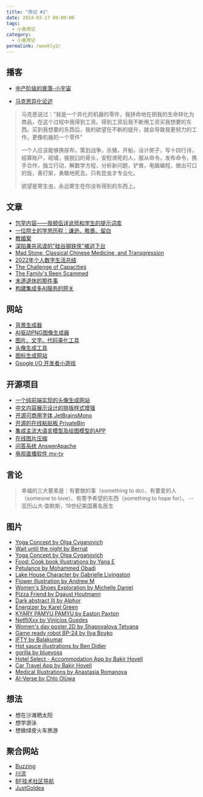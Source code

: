 ```yaml
---
title: "周记 #2"
date: 2024-03-17 00:00:00
tags:
  - 小章周记
category:
  - 小章周记
permalink: /weekly2/
---
```



## 播客

- [中产阶级的衰落-小宇宙](https://www.xiaoyuzhoufm.com/episode/65ed45842d96b6aa80cba888)

- [马克思异化论述](https://www.xiaoyuzhoufm.com/episode/6288e41d5cf4a5ad60ca0897)

> 马克思说过："我是一个异化的机器的零件，我拼命地在把我的生命转化为商品，在这个过程中我得到工资。得到工资后我不断用工资买我想要的东西。买到我想要的东西后，我的欲望在不断的提升，就会导致我更努力的工作，更像机器的一个零件"
>
> 一个人应该能够换尿布，策划战争，杀猪，开船，设计房子，写十四行诗，结算账户，砌墙，接脱臼的骨头，安慰濒死的人，服从命令，发布命令，携手合作，独立行动，解数学方程，分析新问题，铲粪，电脑编程，做出可口的饭，善打架，勇敢地死去。只有昆虫才专业化。
>
> 欲望是寄生虫，永远寄生在你没有得到的东西上。

## 文章

- [包罕内容——我顿伍详讹师和学生的提示词库](https://quail.ink/op7418/p/bao-zang-nei-rong-wo-dun-shang-xue-yuan-gei-jiao-shi-he-xue-sheng-de-ti-shi-ci-ku)
- [一位院士的学思历程：谦逊、敬畏、留白](https://blog.sciencenet.cn/blog-412323-1425126.html)
- [教婚案](https://wangyurui.com/posts/jiao-hun-an-2795e406)
- [深陷兼并风波的"硅谷钢铁侠"被迫下台](https://finance.sina.cn/chanjing/gsxw/2024-03-11/detail-inamxtkr1619017.d.html)
- [Mad Stone, Classical Chinese Medicine, and Transgression](https://lenciel.com/2024/03/mad-stone-classical-chinese-medicine-and-transgression/)
- [2022年个人数字生活总结](https://yipai.me/1726.html)
- [The Challenge of Capacities](https://www.owenyoung.com/blog/capacities/)
- [The Family's Been Scammed](https://blog.forecho.com/the-familys-been-scammed.html)
- [末道退休的那件事](https://blog.sciencenet.cn/blog-41174-1425651.html)
- [构建集成多AI服务的网关](https://www.bboy.app/2024/03/14/%E6%9E%84%E5%BB%BA%E9%9B%86%E6%88%90%E5%A4%9Aai%E6%9C%8D%E5%8A%A1%E7%9A%84%E7%BD%91%E5%85%B3/)

## 网站

- [背景生成器](https://app.haikei.app/)
- [AI驱动PNG图像生成器](https://www.findpng.com/)
- [图片、文字、代码美化工具](https://vividshare.io/)
- [头像生成工具](https://vue-color-avatar.leoku.dev/)
- [图标生成网站](https://icon-z.com/)
- [Google I/O 开发者小游戏](https://io.google/2024/puzzle/intl/zh/)

## 开源项目

- [一个纯前端实现的头像生成网站](https://github.com/Codennnn/vue-color-avatar)
- [中文内容展示设计的排版样式增强](https://sivan.github.io/heti/)
- [开源可商用字体 JetBrainsMono](https://github.com/JetBrains/JetBrainsMono)
- [开源的在线粘贴板 PrivateBin](https://github.com/PrivateBin/PrivateBin)
- [集成主流大语言模型及绘图模型的APP](https://github.com/mylxsw/aidea)
- [在线图片压缩](https://github.com/zerosoul/image-compress-without-backend)
- [问答系统 AnswerApache](https://answer.apache.org/)
- [电视直播软件 my-tv](https://github.com/lizongying/my-tv)

## 言论

> 幸福的三大要素是：有要做的事（something to do）、有要爱的人（someone to love）、有寄予希望的东西（something to hope for）。 -- 亚历山大·查默斯，19世纪美国著名医生

## 图片

- [Yoga Concept by Olga Cyganovich](https://dribbble.com/shots/23819304)
- [Wait until the night by Bernat](https://dribbble.com/shots/23819927)
- [Yoga Concept by Olga Cyganovich](https://dribbble.com/shots/23810396)
- [Food: Cook book illustrations by Yana E](https://dribbble.com/shots/23811754)
- [Petulance by Mohammed Obadi](https://dribbble.com/shots/23803014)
- [Lake House Character by Gabrielle Livingston](https://dribbble.com/shots/23803043)
- [Flower illustration by Andrew M](https://dribbble.com/shots/23805892)
- [Women's Shoes Exploration by Michelle Daniel](https://dribbble.com/shots/23805171)
- [Pizza Friend by Dgaust Houtmann](https://dribbble.com/shots/23654350)
- [Dark abstract III by Alphor](https://dribbble.com/shots/23788639)
- [Energizer by Karel Green](https://dribbble.com/shots/23790613)
- [KYARY PAMYU PAMYU by Easton Paxton](https://dribbble.com/shots/23777757)
- [NetfliXxx by Vinicios Guedes](https://dribbble.com/shots/23777183)
- [Women's day poster 2D by Shapovalova Tetyana](https://dribbble.com/shots/23768759)
- [Game ready robot BP-24 by Ilya Boyko](https://dribbble.com/shots/23761214)
- [IFTY by Balakumar](https://dribbble.com/shots/23764791)
- [Hot sauce illustrations by Ben Didier](https://dribbble.com/shots/23756252)
- [gorilla by bluevoss](https://dribbble.com/shots/23756363)
- [Hotel Select - Accommodation App by Bakir Hovell](https://dribbble.com/shots/23828601)
- [Car Travel App by Bakir Hovell](https://dribbble.com/shots/23828723)
- [Medical Illustrations by Anastasia Romanova](https://dribbble.com/shots/23833972)
- [AI-Verse by Chlo Olüwa](https://dribbble.com/shots/23830361)

## 想法

- 想在沙滩晒太阳
- 想学游泳
- 想做绿皮火车旅游

## 聚合网站

- [Buzzing](https://www.buzzing.cc/)
- [川流](https://chuanliu.org/)
- [BF技术社区导航](https://bf.zzxworld.com/)
- [JustGoIdea](https://justgoidea.com/)
